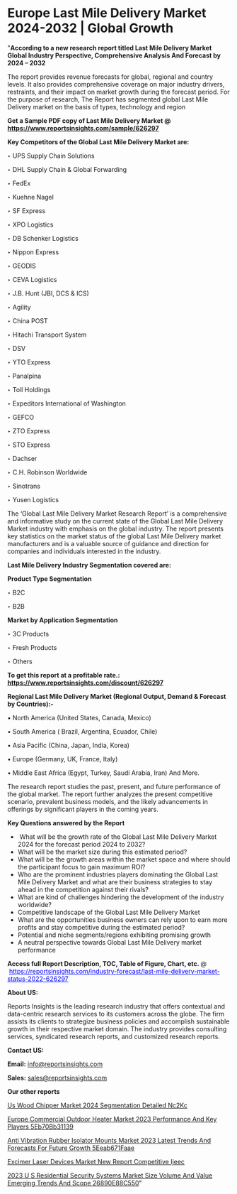 # Europe Last Mile Delivery Market 2024-2032 | Global Growth

"<strong>According to a new research report titled Last Mile Delivery Market Global Industry Perspective, Comprehensive Analysis And Forecast by 2024 – 2032</strong>

The report provides revenue forecasts for global, regional and country levels. It also provides comprehensive coverage on major industry drivers, restraints, and their impact on market growth during the forecast period. For the purpose of research, The Report has segmented global Last Mile Delivery market on the basis of types, technology and region

<strong>Get a Sample PDF copy of Last Mile Delivery Market </strong><strong>@<a href=https://www.reportsinsights.com/sample/626297 style=color:#0000ff;> https://www.reportsinsights.com/sample/626297</a></strong></font>

<strong>Key Competitors of the Global Last Mile Delivery Market are:</strong>

‣ UPS Supply Chain Solutions

‣ DHL Supply Chain & Global Forwarding

‣ FedEx

‣ Kuehne  Nagel

‣ SF Express

‣ XPO Logistics

‣ DB Schenker Logistics

‣ Nippon Express

‣ GEODIS

‣ CEVA Logistics

‣ J.B. Hunt (JBI, DCS & ICS)

‣ Agility

‣ China POST

‣ Hitachi Transport System

‣ DSV

‣ YTO Express

‣ Panalpina

‣ Toll Holdings

‣ Expeditors International of Washington

‣ GEFCO

‣ ZTO Express

‣ STO Express

‣ Dachser

‣ C.H. Robinson Worldwide

‣ Sinotrans

‣ Yusen Logistics

The ‘Global Last Mile Delivery Market Research Report’ is a comprehensive and informative study on the current state of the Global Last Mile Delivery Market industry with emphasis on the global industry. The report presents key statistics on the market status of the global Last Mile Delivery market manufacturers and is a valuable source of guidance and direction for companies and individuals interested in the industry.

<strong>Last Mile Delivery Industry Segmentation covered are:</strong>

<strong>Product Type Segmentation</strong>

‣    B2C

‣ B2B

<strong>Market by Application Segmentation</strong>

‣   3C Products

‣ Fresh Products

‣ Others

<strong>To get this report at a profitable rate.: <a href=https://www.reportsinsights.com/discount/626297 style=color:#0000ff;>https://www.reportsinsights.com/discount/626297</a></strong></font>

<strong>Regional Last Mile Delivery Market (Regional Output, Demand &amp; Forecast by Countries):-</strong>

• North America (United States, Canada, Mexico)

• South America ( Brazil, Argentina, Ecuador, Chile)

• Asia Pacific (China, Japan, India, Korea)

• Europe (Germany, UK, France, Italy)

• Middle East Africa (Egypt, Turkey, Saudi Arabia, Iran) And More.

The research report studies the past, present, and future performance of the global market. The report further analyzes the present competitive scenario, prevalent business models, and the likely advancements in offerings by significant players in the coming years.

<strong>Key Questions answered by the Report</strong>
<ul>
  <li> What will be the growth rate of the Global Last Mile Delivery Market 2024 for the forecast period 2024 to 2032?</li>
  <li>What will be the market size during this estimated period?</li>
  <li>What will be the growth areas within the market space and where should the participant focus to gain maximum ROI?</li>
  <li>Who are the prominent industries players dominating the Global Last Mile Delivery Market and what are their business strategies to stay ahead in the competition against their rivals?</li>
  <li>What are kind of challenges hindering the development of the industry worldwide?</li>
  <li>Competitive landscape of the Global Last Mile Delivery Market</li>
  <li>What are the opportunities business owners can rely upon to earn more profits and stay competitive during the estimated period?</li>
  <li>Potential and niche segments/regions exhibiting promising growth</li>
  <li>A neutral perspective towards Global Last Mile Delivery market performance</li>
</ul>
<strong>Access full Report Description, TOC, Table of Figure, Chart, etc. </strong>@  <a href=https://reportsinsights.com/industry-forecast/last-mile-delivery-market-status-2022-626297 style=color:#0000ff;>https://reportsinsights.com/industry-forecast/last-mile-delivery-market-status-2022-626297</a></font>

<strong><strong>About US</strong>:</strong>

Reports Insights is the leading research industry that offers contextual and data-centric research services to its customers across the globe. The firm assists its clients to strategize business policies and accomplish sustainable growth in their respective market domain. The industry provides consulting services, syndicated research reports, and customized research reports.

<strong>Contact US:</strong>

<p class=""""><b>Email:</b> <a href=mailto:info@reportsinsights.com>info@reportsinsights.com</a></p>
<p class=""""><b>Sales:</b> <a href=mailto:sales@reportsinsights.com>sales@reportsinsights.com</a></p>

<strong>Our other reports</strong>

<a href=https://www.linkedin.com/pulse/us-wood-chipper-market-2024-segmentation-detailed-nc2kc/>Us Wood Chipper Market 2024 Segmentation Detailed Nc2Kc</a>

<a href=https://medium.com/@g65914336/europe-commercial-outdoor-heater-market-2023-performance-and-key-players-5eb70bb31139>Europe Commercial Outdoor Heater Market 2023 Performance And Key Players 5Eb70Bb31139</a>

<a href=https://medium.com/@d7298290/anti-vibration-rubber-isolator-mounts-market-2023-latest-trends-and-forecasts-for-future-growth-5eeab671faae>Anti Vibration Rubber Isolator Mounts Market 2023 Latest Trends And Forecasts For Future Growth 5Eeab671Faae</a>

<a href=https://www.linkedin.com/pulse/excimer-laser-devices-market-new-report-competitive-ijeec/>Excimer Laser Devices Market New Report Competitive Ijeec</a>

<a href=https://medium.com/@nadeemkazi0003/2023-u-s-residential-security-systems-market-size-volume-and-value-emerging-trends-and-scope-26890e88c550>2023 U S Residential Security Systems Market Size Volume And Value Emerging Trends And Scope 26890E88C550</a>"
